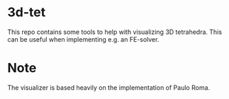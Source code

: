 # 3d-tet

This repo contains some tools to help with visualizing 3D tetrahedra. This can be useful when implementing e.g. an FE-solver.

# Note

The visualizer is based heavily on the implementation of Paulo Roma. 
